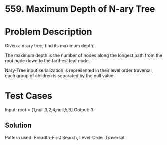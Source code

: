 # 559. Maximum Depth of N-ary Tree

# Problem Description

Given a n-ary tree, find its maximum depth.

The maximum depth is the number of nodes along the longest path from the root node down to the farthest leaf node.

Nary-Tree input serialization is represented in their level order traversal, each group of children is separated by the null value.

# Test Cases

Input: root = [1,null,3,2,4,null,5,6]
Output: 3

## Solution

Pattern used: Breadth-First Search, Level-Order Traversal